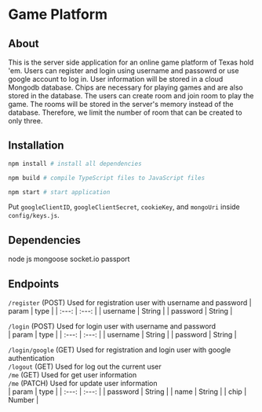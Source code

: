 # Game Platform

## About
This is the server side application for an online game platform of Texas hold 'em. Users can register and login using username and passowrd or use google account to log in. User information will be stored in a cloud Mongodb database. Chips are necessary for playing games and are also stored in the database. The users can create room and join room to play the game. The rooms will be stored in the server's memory instead of the database. Therefore, we limit the number of room that can be created to only three.

## Installation

```bash
npm install # install all dependencies

npm build # compile TypeScript files to JavaScript files

npm start # start application
```

Put `googleClientID`, `googleClientSecret`, `cookieKey`, and `mongoUri` inside `config/keys.js`.

## Dependencies
node js
mongoose
socket.io
passport

## Endpoints
`/register` (POST) Used for registration user with username and password
| param | type |
| :---: | :---: |
| username | String |
| password | String |

`/login` (POST) Used for login user with username and password  
| param | type |
| :---: | :---: |
| username | String |
| password | String |

`/login/google` (GET) Used for registration and login user with google authentication  
`/logout` (GET) Used for log out the current user  
`/me` (GET) Used for get user information  
`/me` (PATCH) Used for update user information  
| param | type |
| :---: | :---: |
| password | String |
| name | String |
| chip | Number |